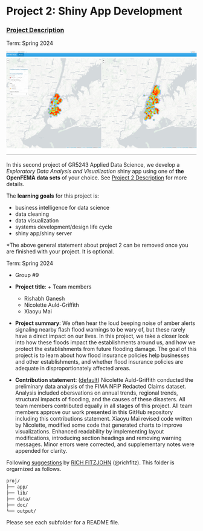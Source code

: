 # Project 2: Shiny App Development

### [Project Description](doc/project2_desc.md)

Term: Spring 2024

![screenshot](doc/figs/map.jpg)

In this second project of GR5243 Applied Data Science, we develop a *Exploratory Data Analysis and Visualization* shiny app using one of **the OpenFEMA data sets** of your choice. See [Project 2 Description](doc/project2_desc.md) for more details.  

The **learning goals** for this project is:

- business intelligence for data science
- data cleaning
- data visualization
- systems development/design life cycle
- shiny app/shiny server

*The above general statement about project 2 can be removed once you are finished with your project. It is optional.

Term: Spring 2024

+ Group #9
+ **Project title**: + Team members
	+ Rishabh Ganesh
	+ Nicolette Auld-Griffith
	+ Xiaoyu Mai

+ **Project summary**: We often hear the loud beeping noise of amber alerts signaling nearby flash flood warnings to be wary of, but these rarely have a direct impact on our lives. In this project, we take a closer look into how these floods impact the establishments around us, and how we protect the establishments from  future flooding damage. The goal of this project is to learn about how flood insurance policies help businesses and other establishments, and whether flood insurance policies are adequate in disproportionately affected areas.

+ **Contribution statement**: ([default](doc/a_note_on_contributions.md)) Nicolette Auld-Griffith conducted the preliminary data analysis of the FIMA NFIP Redacted Claims dataset. Analysis included obersvations on annual trends, regional trends, structural impacts of flooding, and the causes of these disasters. All team members contributed equally in all stages of this project. All team members approve our work presented in this GitHub repository including this contributions statement. 
Xiaoyu Mai revised code written by Nicolette, modified some code that generated charts to improve visualizations. Enhanced readability by implementing layout modifications, introducing section headings and removing warning messages. Minor errors were corrected, and supplementary notes were appended for clarity.

Following [suggestions](http://nicercode.github.io/blog/2013-04-05-projects/) by [RICH FITZJOHN](http://nicercode.github.io/about/#Team) (@richfitz). This folder is orgarnized as follows.

```
proj/
├── app/
├── lib/
├── data/
├── doc/
└── output/
```

Please see each subfolder for a README file.

